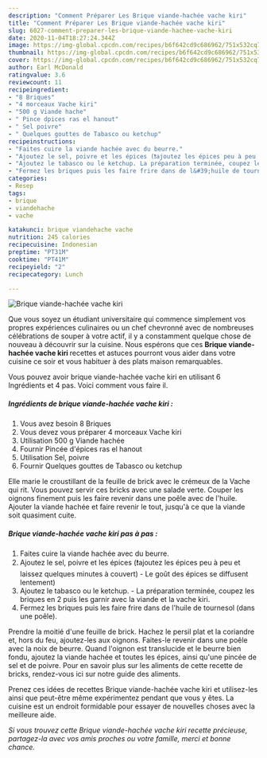 ```yaml
---
description: "Comment Préparer Les Brique viande-hachée vache kiri"
title: "Comment Préparer Les Brique viande-hachée vache kiri"
slug: 6027-comment-preparer-les-brique-viande-hachee-vache-kiri
date: 2020-11-04T18:27:24.344Z
image: https://img-global.cpcdn.com/recipes/b6f642cd9c686962/751x532cq70/brique-viande-hachee-vache-kiri-photo-principale-de-la-recette.jpg
thumbnail: https://img-global.cpcdn.com/recipes/b6f642cd9c686962/751x532cq70/brique-viande-hachee-vache-kiri-photo-principale-de-la-recette.jpg
cover: https://img-global.cpcdn.com/recipes/b6f642cd9c686962/751x532cq70/brique-viande-hachee-vache-kiri-photo-principale-de-la-recette.jpg
author: Earl McDonald
ratingvalue: 3.6
reviewcount: 11
recipeingredient:
- "8 Briques"
- "4 morceaux Vache kiri"
- "500 g Viande hache"
- " Pince dpices ras el hanout"
- " Sel poivre"
- " Quelques gouttes de Tabasco ou ketchup"
recipeinstructions:
- "Faites cuire la viande hachée avec du beurre."
- "Ajoutez le sel, poivre et les épices (❗ajoutez les épices peu à peu et laissez quelques minutes à couvert) Le goût des épices se diffusent lentement)"
- "Ajoutez le tabasco ou le ketchup. La préparation terminée, coupez les briques en 2 puis les garnir avec la viande et la vache kiri."
- "Fermez les briques puis les faire frire dans de l&#39;huile de tournesol (dans une poêle)."
categories:
- Resep
tags:
- brique
- viandehache
- vache

katakunci: brique viandehache vache 
nutrition: 245 calories
recipecuisine: Indonesian
preptime: "PT31M"
cooktime: "PT41M"
recipeyield: "2"
recipecategory: Lunch

---
```



![Brique viande-hachée vache kiri](https://img-global.cpcdn.com/recipes/b6f642cd9c686962/751x532cq70/brique-viande-hachee-vache-kiri-photo-principale-de-la-recette.jpg)

Que vous soyez un étudiant universitaire qui commence simplement vos propres expériences culinaires ou un chef chevronné avec de nombreuses célébrations de souper à votre actif, il y a constamment quelque chose de nouveau à découvrir sur la cuisine. Nous espérons que ces <strong> Brique viande-hachée vache kiri </strong> recettes et astuces pourront vous aider dans votre cuisine ce soir et vous habituer à des plats maison remarquables.

<!--inarticleads1-->

Vous pouvez avoir brique viande-hachée vache kiri en utilisant 6 Ingrédients et 4 pas. Voici comment vous faire il.

##### Ingrédients de brique viande-hachée vache kiri :

1. Vous avez besoin 8 Briques
1. Vous devez vous préparer 4 morceaux Vache kiri
1. Utilisation 500 g Viande hachée
1. Fournir  Pincée d&#39;épices ras el hanout
1. Utilisation  Sel, poivre
1. Fournir  Quelques gouttes de Tabasco ou ketchup


Elle marie le croustillant de la feuille de brick avec le crémeux de la Vache qui rit. Vous pouvez servir ces bricks avec une salade verte. Couper les oignons finement puis les faire revenir dans une poêle avec de l&#39;huile. Ajouter la viande hachée et faire revenir le tout, jusqu&#39;à ce que la viande soit quasiment cuite. 

<!--inarticleads2-->

##### Brique viande-hachée vache kiri pas à pas :

1. Faites cuire la viande hachée avec du beurre.
1. Ajoutez le sel, poivre et les épices (❗ajoutez les épices peu à peu et laissez quelques minutes à couvert) - Le goût des épices se diffusent lentement)
1. Ajoutez le tabasco ou le ketchup. - La préparation terminée, coupez les briques en 2 puis les garnir avec la viande et la vache kiri.
1. Fermez les briques puis les faire frire dans de l&#39;huile de tournesol (dans une poêle).


Prendre la moitié d&#39;une feuille de brick. Hachez le persil plat et la coriandre et, hors du feu, ajoutez-les aux oignons. Faites-le revenir dans une poêle avec la noix de beurre. Quand l&#39;oignon est translucide et le beurre bien fondu, ajoutez la viande hachée et toutes les épices, ainsi qu&#39;une pincée de sel et de poivre. Pour en savoir plus sur les aliments de cette recette de bricks, rendez-vous ici sur notre guide des aliments. 

<!--inarticleads1-->

<p>
Prenez ces idées de recettes Brique viande-hachée vache kiri et utilisez-les ainsi que peut-être même expérimentez pendant que vous y êtes. La cuisine est un endroit formidable pour essayer de nouvelles choses avec la meilleure aide.
</p>

<p>
<i>Si vous trouvez cette Brique viande-hachée vache kiri recette précieuse, partagez-la avec vos amis proches ou votre famille, merci et bonne chance.</i>
</p>
